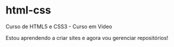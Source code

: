 # html-css
 Curso de HTML5 e CSS3 - Curso em Video

Estou aprendendo a criar sites e agora vou gerenciar repositórios!